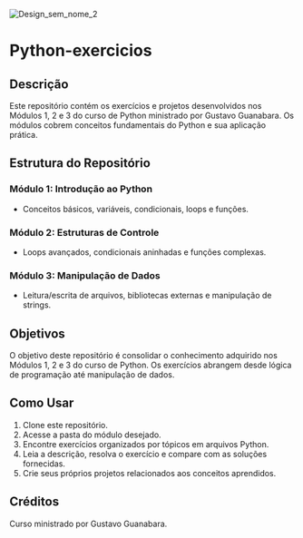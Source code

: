 
![Design_sem_nome_2](https://github.com/Brunitinhaaa/Python-exercicios/assets/104976135/c942a241-2fce-412f-9270-d5a6c5199e14)

# Python-exercicios

## Descrição

Este repositório contém os exercícios e projetos desenvolvidos nos Módulos 1, 2 e 3 do curso de Python ministrado por Gustavo Guanabara. Os módulos cobrem conceitos fundamentais do Python e sua aplicação prática.

## Estrutura do Repositório

### Módulo 1: Introdução ao Python
- Conceitos básicos, variáveis, condicionais, loops e funções.

### Módulo 2: Estruturas de Controle
- Loops avançados, condicionais aninhadas e funções complexas.

### Módulo 3: Manipulação de Dados
- Leitura/escrita de arquivos, bibliotecas externas e manipulação de strings.

## Objetivos

O objetivo deste repositório é consolidar o conhecimento adquirido nos Módulos 1, 2 e 3 do curso de Python. Os exercícios abrangem desde lógica de programação até manipulação de dados.

## Como Usar

1. Clone este repositório.
2. Acesse a pasta do módulo desejado.
3. Encontre exercícios organizados por tópicos em arquivos Python.
4. Leia a descrição, resolva o exercício e compare com as soluções fornecidas.
5. Crie seus próprios projetos relacionados aos conceitos aprendidos.

## Créditos

Curso ministrado por Gustavo Guanabara.
